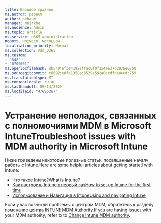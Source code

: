 ```yaml
---
title: Базовое правило
ms.author: pebaum
author: pebaum
manager: mnirkhe
ms.audience: Admin
ms.topic: article
ms.service: o365-administration
ROBOTS: NOINDEX, NOFOLLOW
localization_priority: Normal
ms.collection: Adm_O365
ms.custom:
- "848"
- "6700001"
ms.openlocfilehash: db5494ef3e41920ffac0f0f114ee37d2936e07b0
ms.sourcegitcommit: c6692ce0fa1358ec3529e59ca0ecdfdea4cdc759
ms.translationtype: MT
ms.contentlocale: ru-RU
ms.lasthandoff: 09/14/2020
ms.locfileid: "47686367"
---
```

# <a name="troubleshoot-issues-with-mdm-authority-in-microsoft-intune"></a><span data-ttu-id="6b1a1-102">Устранение неполадок, связанных с полномочиями MDM в Microsoft Intune</span><span class="sxs-lookup"><span data-stu-id="6b1a1-102">Troubleshoot issues with MDM authority in Microsoft Intune</span></span>

<span data-ttu-id="6b1a1-103">Ниже приведены некоторые полезные статьи, посвященные началу работы с Intune.</span><span class="sxs-lookup"><span data-stu-id="6b1a1-103">Here are some helpful articles about getting started with Intune:</span></span>

- [<span data-ttu-id="6b1a1-104">Что такое Intune?</span><span class="sxs-lookup"><span data-stu-id="6b1a1-104">What is Intune?</span></span>](https://docs.microsoft.com/intune/what-is-intune)
- [<span data-ttu-id="6b1a1-105">Как настроить Intune в первый раз</span><span class="sxs-lookup"><span data-stu-id="6b1a1-105">How to set up Intune for the first time</span></span>](https://docs.microsoft.com/intune/setup-steps)
- [<span data-ttu-id="6b1a1-106">Использование и Навигация в Intune</span><span class="sxs-lookup"><span data-stu-id="6b1a1-106">Using and navigating Intune</span></span>](https://docs.microsoft.com/intune/tutorial-walkthrough-intune-portal)

<span data-ttu-id="6b1a1-107">Если у вас возникли проблемы с центром MDM, обратитесь к разделу [изменение центра INTUNE MDM Authority](https://docs.microsoft.com/alchemyinsights/change-mdm-authority).</span><span class="sxs-lookup"><span data-stu-id="6b1a1-107">If you are having issues with your MDM authority, refer to to [Change Intune MDM authority](https://docs.microsoft.com/alchemyinsights/change-mdm-authority).</span></span>